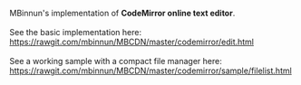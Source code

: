 MBinnun's implementation of <b>CodeMirror online text editor</b>.<br>
<br>
See the basic implementation here:<br>
https://rawgit.com/mbinnun/MBCDN/master/codemirror/edit.html <br>
<br>
See a working sample with a compact file manager here:<br>
https://rawgit.com/mbinnun/MBCDN/master/codemirror/sample/filelist.html <br>

